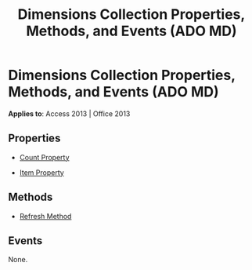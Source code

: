 ﻿---
title: Dimensions Collection Properties, Methods, and Events (ADO MD)
TOCTitle: Dimensions Collection Properties, Methods, and Events
ms:assetid: c5bf0d35-ff61-541c-c541-d186c45706e9
ms:mtpsurl: https://msdn.microsoft.com/library/JJ249966(v=office.15)
ms:contentKeyID: 48547615
ms.date: 09/18/2015
mtps_version: v=office.15
---

# Dimensions Collection Properties, Methods, and Events (ADO MD)


**Applies to**: Access 2013 | Office 2013


## Properties

- [Count Property](count-property-ado.md)

- [Item Property](item-property-ado.md)

## Methods

- [Refresh Method](refresh-method-ado.md)

## Events

None.

